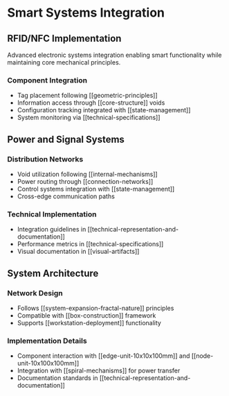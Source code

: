 # Smart Systems Integration

## RFID/NFC Implementation
Advanced electronic systems integration enabling smart functionality while maintaining core mechanical principles.

### Component Integration
- Tag placement following [[geometric-principles]]
- Information access through [[core-structure]] voids
- Configuration tracking integrated with [[state-management]]
- System monitoring via [[technical-specifications]]

## Power and Signal Systems

### Distribution Networks
- Void utilization following [[internal-mechanisms]]
- Power routing through [[connection-networks]]
- Control systems integration with [[state-management]]
- Cross-edge communication paths

### Technical Implementation
- Integration guidelines in [[technical-representation-and-documentation]]
- Performance metrics in [[technical-specifications]]
- Visual documentation in [[visual-artifacts]]

## System Architecture

### Network Design
- Follows [[system-expansion-fractal-nature]] principles
- Compatible with [[box-construction]] framework
- Supports [[workstation-deployment]] functionality

### Implementation Details
- Component interaction with [[edge-unit-10x10x100mm]] and [[node-unit-10x100x100mm]]
- Integration with [[spiral-mechanisms]] for power transfer
- Documentation standards in [[technical-representation-and-documentation]]